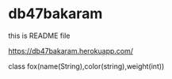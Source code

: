 # db47bakaram

this is README file


https://db47bakaram.herokuapp.com/

class fox(name(String),color(string),weight(int))
